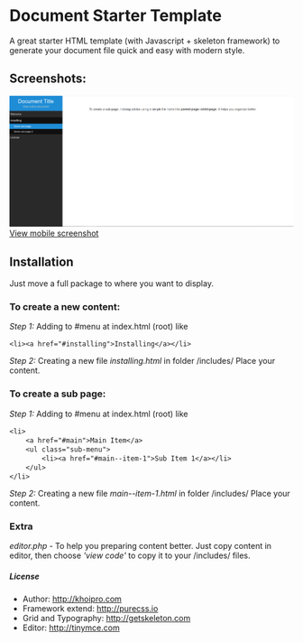 # Document Starter Template
A great starter HTML template (with Javascript + skeleton framework) to generate your document file quick and easy with modern style.

## Screenshots:
![Desktop screenshot](screenshots/desktop-screenshot.png)
[View mobile screenshot](screenshots/mobile-screenshot.png)

## Installation

Just move a full package to where you want to display.

### To create a new content:

*Step 1:*
Adding to #menu at index.html (root) like
```
<li><a href="#installing">Installing</a></li>
```

*Step 2:*
Creating a new file *installing.html* in folder /includes/
Place your content.

### To create a sub page:

*Step 1:*
Adding to #menu at index.html (root) like

```
<li>
    <a href="#main">Main Item</a>
    <ul class="sub-menu">
        <li><a href="#main--item-1">Sub Item 1</a></li>
    </ul>
</li>
```

*Step 2:*
Creating a new file *main--item-1.html* in folder /includes/
Place your content.


### Extra
*editor.php* - To help you preparing content better. Just copy content in editor, then choose *'view code'* to copy it to your /includes/ files.

##### License
* Author: http://khoipro.com
* Framework extend: http://purecss.io
* Grid and Typography: http://getskeleton.com
* Editor: http://tinymce.com
